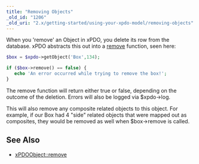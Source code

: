 ```yaml
---
title: "Removing Objects"
_old_id: "1206"
_old_uri: "2.x/getting-started/using-your-xpdo-model/removing-objects"
---
```


When you 'remove' an Object in xPDO, you delete its row from the database. xPDO abstracts this out into a [remove](xpdo/class-reference/xpdoobject/persistence-methods/remove "remove") function, seen here:

``` php 
$box = $xpdo->getObject('Box',134);

if ($box->remove() == false) {
   echo 'An error occurred while trying to remove the box!';
}
```

The remove function will return either true or false, depending on the outcome of the deletion. Errors will also be logged via $xpdo->log.

This will also remove any composite related objects to this object. For example, if our Box had 4 "side" related objects that were mapped out as composites, they would be removed as well when $box->remove is called.

## See Also

- [xPDOObject::remove](xpdo/class-reference/xpdoobject/persistence-methods/remove "remove")